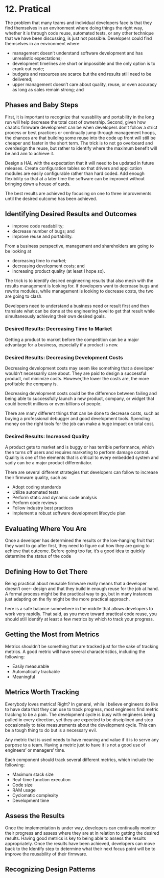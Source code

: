 # 12. Pratical

The problem that many teams and
individual developers face is that they find themselves in an environment where doing
things the right way, whether it is through code reuse, automated tests, or any other
technique that we have been discussing, is just not possible. Developers could find
themselves in an environment where

- management doesn’t understand software development and has
unrealistic expectations;
- development timelines are short or impossible and the only option is
to crank out code;
- budgets and resources are scarce but the end results still need to be
delivered;
- upper management doesn’t care about quality, reuse, or even
accuracy as long as sales remain strong; and

## Phases and Baby Steps

First, it is important to recognize that reusability and portability in the long run
will help decrease the total cost of ownership. Second, given how chaotic firmware
development can be when developers don’t follow a strict process or best practices or
continually jump through management hoops, the chances are that building some reuse
into the code up front will still be cheaper and faster in the short term. The trick is to
not go overboard and overdesign the reuse, but rather to identify where the maximum
benefit will be and aim to achieve it.

Design a HAL with the expectation that it will need to be updated in future
releases. Create configuration tables so that drivers and application modules are easily
configurable rather than hard coded. Add enough flexibility so that at a later time the
software can be improved without bringing down a house of cards.

The
best results are achieved by focusing on one to three improvements until the desired
outcome has been achieved.

## Identifying Desired Results and Outcomes

- improve code readability;
- decrease number of bugs; and
- improve reuse and portability.

From a business perspective, management and shareholders are going to be looking at

- decreasing time to market;
- decreasing development costs; and
- increasing product quality (at least I hope so).

The trick is to identify desired engineering results that also mesh with the results
management is looking for. If developers want to decrease bugs and rewrite modules,
while management is looking to decrease costs, the two are going to clash.

Developers
need to understand a business need or result first and then translate what can be done
at the engineering level to get that result while simultaneously achieving their own
desired goals.

### Desired Results: Decreasing Time to Market

Getting a product to market before
the competition can be a major advantage for a business, especially if a product is new.

### Desired Results: Decreasing Development Costs

Decreasing development costs may seem like something that a developer wouldn’t
necessarily care about. They are paid to design a successful product, not minimize costs.
However,the lower the costs are, the
more profitable the company is.

Decreasing development costs could be the difference between failing and being
able to successfully launch a new product, company, or widget that could benefit
millions or even billions of people.

There are many different things that can be done to decrease costs, such as buying a
professional debugger and good development tools. Spending money on the right tools
for the job can make a huge impact on total cost.

### Desired Results: Increased Quality

A product gets to market and is buggy or has terrible
performance, which then turns off users and requires marketing to perform damage
control. Quality is one of the elements that is critical to every embedded system and
sadly can be a major product differentiator.

There are several different strategies that developers can follow to increase their
firmware quality, such as:

- Adopt coding standards
- Utilize automated tests
- Perform static and dynamic code analysis
- Perform code reviews
- Follow industry best practices
- Implement a robust software development lifecycle plan

## Evaluating Where You Are

Once a developer has determined the results or the low-hanging fruit that they want to
go after first, they need to figure out how they are going to achieve that outcome. Before
going too far, it’s a good idea to quickly determine the status of the code

## Defining How to Get There

Being practical about reusable firmware really means that a developer doesn’t over-­
design and that they build in enough reuse for the job at hand. A formal process might be
the practical way to go, but in many instances just adapting on the fly might be the more
practical approach.

here is a safe balance
somewhere in the middle that allows developers to work very rapidly. That said, as
you move toward practical code reuse, you should still identify at least a few metrics by
which to track your progress.

## Getting the Most from Metrics

Metrics shouldn’t be something that are tracked just for the sake of tracking metrics.
A good metric will have several characteristics, including the following:

- Easily measurable
- Automatically trackable
- Meaningful

## Metrics Worth Tracking

Everybody loves metrics! Right? In general, while I believe engineers do like to have data
that they can use to track progress, most engineers find metric tracking to be a pain.
The development cycle is busy with engineers being pulled in every direction, yet they
are expected to be disciplined and stop occasionally to take measurements about the
development cycle. This can be a tough thing to do but is a necessary evil.

Any metric that is used needs to have meaning and
value if it is to serve any purpose to a team. Having a metric just to have it is not a good
use of engineers’ or managers’ time.

Each component should track several different metrics, which include the following:

- Maximum stack size
- Real-time function execution
- Code size
- RAM usage
- Cyclomatic complexity
- Development time

## Assess the Results

Once the implementation is under way, developers can continually monitor their
progress and assess where they are at in relation to getting the desired results. Having
good metrics is key to being able to assess the results appropriately. Once the results
have been achieved, developers can move back to the Identify step to determine what
their next focus point will be to improve the reusability of their firmware.

## Recognizing Design Patterns

